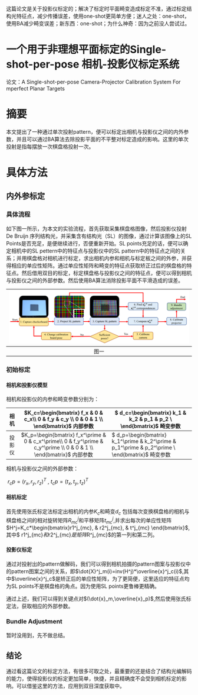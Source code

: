 这篇论文是关于投影仪标定的；解决了标定时平面畸变造成标定不准，通过标定结构光特征点，减少传播误差，使用one-shot更简单方便；迷人之处：one-shot，使用BA减少畸变误差；新东西：one-shot；为什么神奇：因为之前没人尝试过。

# 一个用于非理想平面标定的Single-shot-per-pose 相机-投影仪标定系统

论文：A Single-shot-per-pose Camera-Projector Calibration System For   mperfect Planar Targets  

# 摘要

本文提出了一种通过单次投射pattern，便可以标定出相机与投影仪之间的内外参数，并且可以通过BA算法去除投影平面的不平整对标定造成的影响。这里的单次投射是指每摆放一次棋盘格投射一次。

# 具体方法

## 内外参标定

### 具体流程

如下图一所示，为本文的实验流程，首先获取采集棋盘格图像，然后投影仪投射De Bruijn 序列结构光，并采集含有结构光（SL）的图像，通过计算该图像上的SL Points是否充足，是便继续进行，否便重新开始。SL points充足的话，便可以确定相机中的SL pettern中的特征点与投影仪中的SL pattern中的特征点之间的关系；并用棋盘格对相机进行标定，求出相机内参和相机与标定板之间的外参，并获得相应的单应性矩阵。通过单应性矩阵和畸变的特征点获取矫正过后的棋盘格的特征点。然后借用双目的标定，标定棋盘格与投影仪之间的特征点，便可以得到相机与投影仪之间的外部参数。然后使用BA算法消除投影平面不平滑造成的误差。

| ![](https://github.com/N-January/paper-reading-DP/blob/master/A%20Single-shot-per-pose%20Camera-Projector%20Calibration%20System%20For%20Imperfect%20Planar%20Targets/picture/procedures.png) |
| :----------------------------------------------------------: |
|                             图一                             |

### 初始标定

#### 相机和投影仪模型

相机和投影仪的内参和畸变参数分别为：

|  相机  | $K_c=\begin{bmatrix} f_x & 0 & c_x\\ 0 & f_y & c_y \\ 0 & 0 & 1 \\ \end{bmatrix}$      内部参数 | $ d_c=\begin{bmatrix} k_1 & k_2 & p_1 & p_2 \\ \end{bmatrix}$ 畸变参数 |
| :----: | :----------------------------------------------------------: | ------------------------------------------------------------ |
| 投影仪 | $K_p=\begin{bmatrix} f_x^\prime & 0 & c_x^\prime\\ 0 & f_y^\prime & c_y^\prime \\ 0 & 0 & 1 \\ \end{bmatrix}$      内部参数 | $ d_p=\begin{bmatrix} k_1^\prime & k_2^\prime & p_1^\prime & p_2^\prime \\ \end{bmatrix}$ 畸变参数 |

相机与投影仪之间的外部参数：

​                                             $r_cp=(r_x,r_y,r_z)^T$         ,         $t_cp=(t_x,t_y,t_z)^T$

#### 相机标定

首先使用张氏标定法标定出相机的内参$K_c$和畸变$d_c$ 包括每次变换棋盘格的相机与棋盘格之间的相对旋转矩阵$R^j_{mc}$和平移矩阵$t^j_{mc}$,并求出每次的单应性矩阵$H^j=K_c*\begin{bmatrix}r1^j_{mc}, & r2^j_{mc}, & t^j_{mc} \end{bmatrix}$,其中$ r1^j_{mc}$和$r2^j_{mc}$是矩阵$R^j_{mc}$的第一列和第二列。

#### 投影仪标定

通过对投射出的pattern做解码，我们可以得到相机拍摄的pattern图案与投影仪中的pattern图案之间的关系，即$\dot{X}^j_m(i)=inv(H^j)*\overline{x}^j_c(i)$,其中$\overline{x}^j_c$是矫正后的单应性矩阵，为了更简便，这里适应的特征点均为SL points不是棋盘格的角点。因为使用SL points更鲁棒更精确。

通过上述，我们可以得到关键点对$(\dot{x}_m,\overline{x}_p)$,然后使用张氏标定法，获取相应的外部参数。

### Bundle Adjustment

暂时没用到，先不做总结。

## 结论

通过看这篇论文的标定方法，有很多可取之处，最重要的还是结合了结构光编解码的能力，使得投影仪的标定更加简单，快捷，并且精确度不会受到相机标定的影响。可以借鉴这里的方法，应用到双目深度获取中。